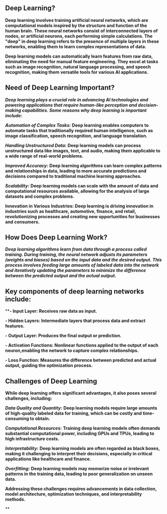 ## Deep Learning? 

**Deep learning involves training artificial neural networks, which are computational models inspired by the structure and function of the human brain. These neural networks consist of interconnected layers of nodes, or artificial neurons, each performing simple calculations. The "deep" in deep learning refers to the presence of multiple layers in these networks, enabling them to learn complex representations of data.**

**Deep learning models can automatically learn features from raw data, eliminating the need for manual feature engineering. They excel at tasks such as image recognition, natural language processing, and speech recognition, making them versatile tools for various AI applications.**

## Need of Deep Learning Important?

***Deep learning plays a crucial role in advancing AI technologies and powering applications that require human-like perception and decision-making capabilities. Some reasons why deep learning is important include:***

***Automation of Complex Tasks:*** **Deep learning enables computers to automate tasks that traditionally required human intelligence, such as image classification, speech recognition, and language translation.**

***Handling Unstructured Data:*** **Deep learning models can process unstructured data like images, text, and audio, making them applicable to a wide range of real-world problems.**

***Improved Accuracy:*** **Deep learning algorithms can learn complex patterns and relationships in data, leading to more accurate predictions and decisions compared to traditional machine learning approaches.**

***Scalability:***  **Deep learning models can scale with the amount of data and computational resources available, allowing for the analysis of large datasets and complex problems.**

**Innovation in Various Industries: Deep learning is driving innovation in industries such as healthcare, automotive, finance, and retail, revolutionizing processes and creating new opportunities for businesses and consumers.**

## How Does Deep Learning Work?

***Deep learning algorithms learn from data through a process called training. During training, the neural network adjusts its parameters (weights and biases) based on the input data and the desired output. This process involves feeding large amounts of labeled data into the network and iteratively updating the parameters to minimize the difference between the predicted output and the actual output.***


## Key components of deep learning networks include:

****- Input Layer: Receives raw data as input.**

**- Hidden Layers: Intermediate layers that process data and extract features.**

**- Output Layer: Produces the final output or prediction.**

**- Activation Functions: Nonlinear functions applied to the output of each neuron,enabling the network to capture complex relationships.**

**- Loss Function: Measures the difference between predicted and actual output, guiding the optimization process.**

  
## Challenges of Deep Learning
**While deep learning offers significant advantages, it also poses several challenges, including:**

***Data Quality and Quantity:*** **Deep learning models require large amounts of high-quality labeled data for training, which can be costly and time-consuming to obtain.**

***Computational Resources:*** **Training deep learning models often demands substantial computational power, including GPUs and TPUs, leading to high infrastructure costs.**

***Interpretability:*** **Deep learning models are often regarded as black boxes, making it challenging to interpret their decisions, especially in critical applications like healthcare and finance.**

***Overfitting:*** **Deep learning models may memorize noise or irrelevant patterns in the training data, leading to poor generalization on unseen data.**

**Addressing these challenges requires advancements in data collection, model architecture, optimization techniques, and interpretability methods.**



**
